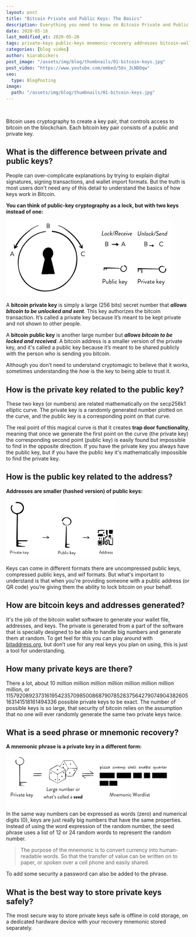 ```yaml
---
layout: post
title: "Bitcoin Private and Public Keys: The Basics"
description: Everything you need to know on Bitcoin Private and Public Keys. Learn about Bitcoin Private Keys and Bitcoin Public Keys, their differences and how they are each used.
date: 2020-05-16
last_modified_at: 2020-05-20
tags: private-keys public-keys mnemonic-recovery addresses bitcoin-wallet
categories: [blog video]
author: kiarabickers
post_image: "/assets/img/blog/thumbnails/01-bitcoin-keys.jpg"
post_video: "https://www.youtube.com/embed/56s_3LNDDqw"
seo:
  type: BlogPosting
image:
  path: "/assets/img/blog/thumbnails/01-bitcoin-keys.jpg"
---
```


<br>

Bitcoin uses cryptography to create a key pair, that controls access to bitcoin on the blockchain. Each bitcoin key pair consists of a public and private key.

## What is the difference between private and public keys?

People can over-complicate explanations by trying to explain digital signatures, signing transactions, and wallet import formats. But the truth is most users don't need any of this detail to understand the basics of how keys work in Bitcoin.

**You can think of public-key cryptography as a lock, but with two keys instead of one:**

<img src="/assets/img/blog/01-bitcoin-keys/bitcoin-privatekey-publickey-lock.png" alt="bitcoin private key public key" class="center" width="90%">

A **bitcoin private key** is simply a large (256 bits) secret number that ***allows bitcoin to be unlocked and sent***. This key authorizes the bitcoin transaction. It’s called a private key because it’s meant to be kept private and not shown to other people.

A **bitcoin public key** is another large number but ***allows bitcoin to be locked and received***. A bitcoin address is a smaller version of the private key, and it's called a public key because it’s meant to be shared publicly with the person who is sending you bitcoin.

Although you don’t need to understand cryptomagic to believe that it works, sometimes understanding the *how* is the key to being able to trust it.

## How is the private key related to the public key?

These two keys (or numbers) are related mathematically on the secp256k1 elliptic curve. The private key is a randomly generated number plotted on the curve, and the public key is a corresponding point on that curve.

The real point of this magical curve is that it creates **trap door functionality**, meaning that once we generate the first point on the curve (the private key) the corresponding second point (public key) is easily found but impossible to find in the opposite direction. If you have the private key you always have the public key, but if you have the public key it's mathematically impossible to find the private key.

## How is the public key related to the address?

**Addresses are smaller (hashed version) of public keys:**

<img src="/assets/img/blog/01-bitcoin-keys/bitcoin-privatekey-publickey-address.png" alt="bitcoin address public key" class="center" width="60%">

Keys can come in different formats there are uncompressed public keys, compressed public keys, and wif formats. But what's important to understand is that when you're providing someone with a public address (or QR code) you’re giving them the ability to lock bitcoin on your behalf.

## How are bitcoin keys and addresses generated?

It's the job of the bitcoin wallet software to generate your wallet file, addresses, and keys. The private is generated from a part of the software that is specially designed to be able to handle big numbers and generate them at random. To get feel for this you can play around with [bitaddress.org](https://www.bitaddress.org/bitaddress.org-v3.3.0-SHA256-dec17c07685e1870960903d8f58090475b25af946fe95a734f88408cef4aa194.html), but don’t use for any real keys you plan on using, this is just a tool for understanding.

## How many private keys are there?

There a lot, about 10 million million million million million million million million, or 115792089237316195423570985008687907852837564279074904382605163141518161494336 possible private keys to be exact. The number of possible keys is so large, that security of bitcoin relies on the assumption that no one will ever randomly generate the same two private keys twice.

## What is a seed phrase or mnemonic recovery?

**A mnemonic phrase is a private key in a different form:**

<img src="/assets/img/blog/01-bitcoin-keys/bitcoin-privatekey-generation-mnemonic-recovery.png" alt="bitcoin mnemonic recovery phrase" class="center" width="90%">

In the same way numbers can be expressed as words (zero) and numerical digits (0), keys are just really big numbers that have the same properties. Instead of using the word expression of the random number, the seed phrase uses a list of 12 or 24 random words to represent the random number.

> The purpose of the mnemonic is to convert currency into human-readable words. So that the transfer of value can be written on to paper, or spoken over a cell phone and easily shared.

To add some security a password can also be added to the phrase.

## What is the best way to store private keys safely?

The most secure way to store private keys safe is offline in cold storage, on a dedicated hardware device with your recovery mnemonic stored separately.
